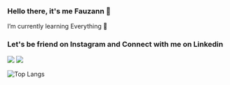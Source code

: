### Hello there, it's me Fauzann 👋

I’m currently learning Everything 🌱

<h3>Let's be friend on Instagram and Connect with me on Linkedin</h3>
  <a href= "https://www.linkedin.com/in/fauzannursalma/"><img src="https://img.icons8.com/dusk/48/000000/linkedin.png"/></a>
  <a href= "https://www.instagram.com/fauzannursalma/"><img src="https://img.icons8.com/dusk/48/000000/instagram.png"/></a>

![Top Langs](https://github-readme-stats.vercel.app/api/top-langs/?username=fauzannursalma)

<!-- (https://github.com/anuraghazra/github-readme-stats)

